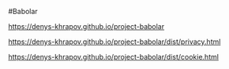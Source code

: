 #Babolar

https://denys-khrapov.github.io/project-babolar

https://denys-khrapov.github.io/project-babolar/dist/privacy.html

https://denys-khrapov.github.io/project-babolar/dist/cookie.html
